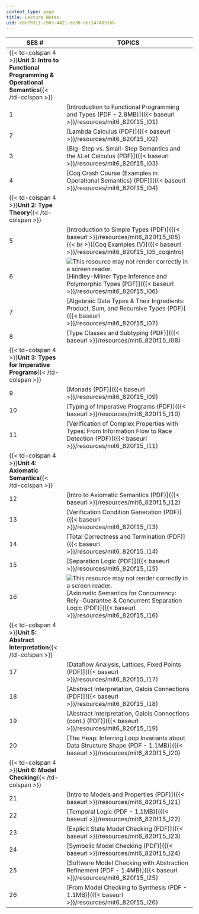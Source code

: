 ```yaml
---
content_type: page
title: Lecture Notes
uid: c8e79311-c9b5-4421-6e30-eec14748516b
---
```


| SES # | TOPICS |
| --- | --- |
| {{< td-colspan 4 >}}**Unit 1: Intro to Functional Programming & Operational Semantics**{{< /td-colspan >}} ||||
| 1 | [Introduction to Functional Programming and Types (PDF - 2.8MB)]({{< baseurl >}}/resources/mit6_820f15_l01) |
| 2 | [Lambda Calculus (PDF)]({{< baseurl >}}/resources/mit6_820f15_l02) |
| 3 | [Big-Step vs. Small-Step Semantics and the λLet Calculus (PDF)]({{< baseurl >}}/resources/mit6_820f15_l03) |
| 4 | [Coq Crash Course (Examples in Operational Semantics) (PDF)]({{< baseurl >}}/resources/mit6_820f15_l04) |
| {{< td-colspan 4 >}}**Unit 2: Type Theory**{{< /td-colspan >}} ||||
| 5 | [Introduction to Simple Types (PDF)]({{< baseurl >}}/resources/mit6_820f15_l05)  {{< br >}}[Coq Examples (V)]({{< baseurl >}}/resources/mit6_820f15_l05_coqintro) |
| 6 | ![This resource may not render correctly in a screen reader.](/images/inacessible.gif)[Hindley-Milner Type Inference and Polymorphic Types (PDF)]({{< baseurl >}}/resources/mit6_820f15_l06) |
| 7 | [Algebraic Data Types & Their Ingredients: Product, Sum, and Recursive Types (PDF)]({{< baseurl >}}/resources/mit6_820f15_l07) |
| 8 | [Type Classes and Subtyping (PDF)]({{< baseurl >}}/resources/mit6_820f15_l08) |
| {{< td-colspan 4 >}}**Unit 3: Types for Imperative Programs**{{< /td-colspan >}} ||||
| 9 | [Monads (PDF)]({{< baseurl >}}/resources/mit6_820f15_l09) |
| 10 | [Typing of Imperative Programs (PDF)]({{< baseurl >}}/resources/mit6_820f15_l10) |
| 11 | [Verification of Complex Properties with Types: From Information Flow to Race Detection (PDF)]({{< baseurl >}}/resources/mit6_820f15_l11) |
| {{< td-colspan 4 >}}**Unit 4: Axiomatic Semantics**{{< /td-colspan >}} ||||
| 12 | [Intro to Axiomatic Semantics (PDF)]({{< baseurl >}}/resources/mit6_820f15_l12) |
| 13 | [Verification Condition Generation (PDF)]({{< baseurl >}}/resources/mit6_820f15_l13) |
| 14 | [Total Correctness and Termination (PDF)]({{< baseurl >}}/resources/mit6_820f15_l14) |
| 15 | [Separation Logic (PDF)]({{< baseurl >}}/resources/mit6_820f15_l15) |
| 16 | ![This resource may not render correctly in a screen reader.](/images/inacessible.gif)[Axiomatic Semantics for Concurrency: Rely-Guarantee & Concurrent Separation Logic (PDF)]({{< baseurl >}}/resources/mit6_820f15_l16) |
| {{< td-colspan 4 >}}**Unit 5: Abstract Interpretation**{{< /td-colspan >}} ||||
| 17 | [Dataflow Analysis, Lattices, Fixed Points (PDF)]({{< baseurl >}}/resources/mit6_820f15_l17) |
| 18 | [Abstract Interpretation, Galois Connections (PDF)]({{< baseurl >}}/resources/mit6_820f15_l18) |
| 19 | [Abstract Interpretation, Galois Connections (cont.) (PDF)]({{< baseurl >}}/resources/mit6_820f15_l19) |
| 20 | [The Heap: Inferring Loop Invariants about Data Structure Shape (PDF - 1.1MB)]({{< baseurl >}}/resources/mit6_820f15_l20) |
| {{< td-colspan 4 >}}**Unit 6: Model Checking**{{< /td-colspan >}} ||||
| 21 | [Intro to Models and Properties (PDF)]({{< baseurl >}}/resources/mit6_820f15_l21) |
| 22 | [Temporal Logic (PDF - 1.1MB)]({{< baseurl >}}/resources/mit6_820f15_l22) |
| 23 | [Explicit State Model Checking (PDF)]({{< baseurl >}}/resources/mit6_820f15_l23) |
| 24 | [Symbolic Model Checking (PDF)]({{< baseurl >}}/resources/mit6_820f15_l24) |
| 25 | [Software Model Checking with Abstraction Refinement (PDF - 1.4MB)]({{< baseurl >}}/resources/mit6_820f15_l25) |
| 26 | [From Model Checking to Synthesis (PDF - 1.1MB)]({{< baseurl >}}/resources/mit6_820f15_l26)